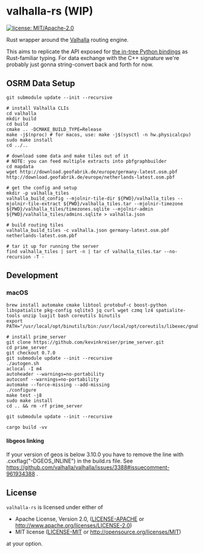 # valhalla-rs (WIP)

[![license: MIT/Apache-2.0](https://img.shields.io/badge/license-MIT%2FApache--2.0-blue.svg)](https://github.com/ewilken/valhalla-rs#license)

Rust wrapper around the [Valhalla](https://github.com/valhalla/valhalla) routing engine.

This aims to replicate the API exposed for [the in-tree Python bindings](https://github.com/valhalla/valhalla/tree/master/src/bindings/python) as Rust-familiar typing. For data exchange with the C++ signature we're probably just gonna string-convert back and forth for now.

## OSRM Data Setup

    git submodule update --init --recursive

    # install Valhalla CLIs
    cd valhalla
    mkdir build
    cd build
    cmake .. -DCMAKE_BUILD_TYPE=Release
    make -j$(nproc) # for macos, use: make -j$(sysctl -n hw.physicalcpu)
    sudo make install
    cd ../..

    # download some data and make tiles out of it
    # NOTE: you can feed multiple extracts into pbfgraphbuilder
    cd mapdata
    wget http://download.geofabrik.de/europe/germany-latest.osm.pbf http://download.geofabrik.de/europe/netherlands-latest.osm.pbf

    # get the config and setup
    mkdir -p valhalla_tiles
    valhalla_build_config --mjolnir-tile-dir ${PWD}/valhalla_tiles --mjolnir-tile-extract ${PWD}/valhalla_tiles.tar --mjolnir-timezone ${PWD}/valhalla_tiles/timezones.sqlite --mjolnir-admin ${PWD}/valhalla_tiles/admins.sqlite > valhalla.json

    # build routing tiles
    valhalla_build_tiles -c valhalla.json germany-latest.osm.pbf netherlands-latest.osm.pbf

    # tar it up for running the server
    find valhalla_tiles | sort -n | tar cf valhalla_tiles.tar --no-recursion -T -

## Development

### macOS

    brew install automake cmake libtool protobuf-c boost-python libspatialite pkg-config sqlite3 jq curl wget czmq lz4 spatialite-tools unzip luajit bash coreutils binutils
    export PATH="/usr/local/opt/binutils/bin:/usr/local/opt/coreutils/libexec/gnubin:$PATH"

    # install prime_server
    git clone https://github.com/kevinkreiser/prime_server.git
    cd prime_server
    git checkout 0.7.0
    git submodule update --init --recursive
    ./autogen.sh
    aclocal -I m4
    autoheader --warnings=no-portability
    autoconf --warnings=no-portability
    automake --force-missing --add-missing
    ./configure
    make test -j8
    sudo make install
    cd .. && rm -rf prime_server

    git submodule update --init --recursive

    cargo build -vv

#### libgeos linking
If your version of geos is below 3.10.0 you have to remove the line with 
    .cxxflag("-DGEOS_INLINE")
in the build.rs file. See https://github.com/valhalla/valhalla/issues/3388#issuecomment-961934388 .

## License

`valhalla-rs` is licensed under either of

- Apache License, Version 2.0, ([LICENSE-APACHE](LICENSE-APACHE) or http://www.apache.org/licenses/LICENSE-2.0)
- MIT license ([LICENSE-MIT](LICENSE-MIT) or http://opensource.org/licenses/MIT)

at your option.
